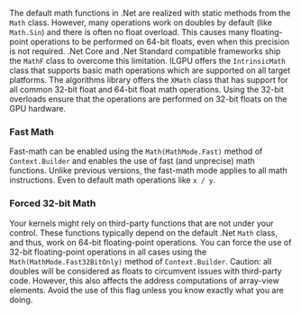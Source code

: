 The default math functions in .Net are realized with static methods from the `Math` class.
However, many operations work on doubles by default (like `Math.Sin`) and there is often no float overload.
This causes many floating-point operations to be performed on 64-bit floats, even when this precision is not required.
.Net Core and .Net Standard compatible frameworks ship the `MathF` class to overcome this limitation.
ILGPU offers the `IntrinsicMath` class that supports basic math operations which are supported on all target platforms.
The algorithms library offers the `XMath` class that has support for all common 32-bit float and 64-bit float math operations.
Using the 32-bit overloads ensure that the operations are performed on 32-bit floats on the GPU hardware.

### Fast Math
Fast-math can be enabled using the `Math(MathMode.Fast)` method of `Context.Builder` and enables the use of fast (and unprecise) math functions.
Unlike previous versions, the fast-math mode applies to all math instructions. Even to default math operations like `x / y`.

### Forced 32-bit Math
Your kernels might rely on third-party functions that are not under your control.
These functions typically depend on the default .Net `Math` class, and thus, work on 64-bit floating-point operations.
You can force the use of 32-bit floating-point operations in all cases using the `Math(MathMode.Fast32BitOnly)` method of `Context.Builder`.
Caution: all doubles will be considered as floats to circumvent issues with third-party code.
However, this also affects the address computations of array-view elements.
Avoid the use of this flag unless you know exactly what you are doing.